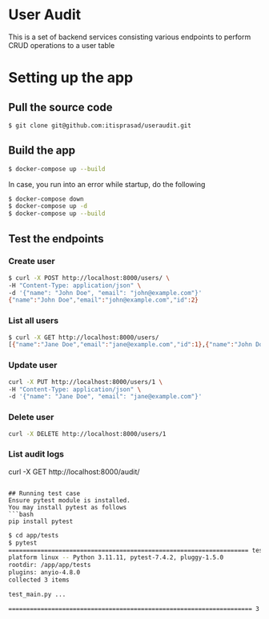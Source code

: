 # User Audit
This is a set of backend services consisting various endpoints to perform CRUD operations to a user table

# Setting up the app
## Pull the source code
```bash
$ git clone git@github.com:itisprasad/useraudit.git
```

## Build the app
```bash
$ docker-compose up --build
```    

In case, you run into an error while startup, do the following
```bash
$ docker-compose down
$ docker-compose up -d
$ docker-compose up --build
```    

## Test the endpoints
### Create user
```bash
$ curl -X POST http://localhost:8000/users/ \
-H "Content-Type: application/json" \
-d '{"name": "John Doe", "email": "john@example.com"}'
{"name":"John Doe","email":"john@example.com","id":2}
``` 

### List all users
```bash
$ curl -X GET http://localhost:8000/users/
[{"name":"Jane Doe","email":"jane@example.com","id":1},{"name":"John Doe","email":"john@example.com","id":2}]i
``` 

### Update user
```bash
curl -X PUT http://localhost:8000/users/1 \
-H "Content-Type: application/json" \
-d '{"name": "Jane Doe", "email": "jane@example.com"}'
``` 

### Delete user
```bash
curl -X DELETE http://localhost:8000/users/1
``` 

### List audit logs
curl -X GET http://localhost:8000/audit/
``` 

## Running test case
Ensure pytest module is installed.
You may install pytest as follows
```bash
pip install pytest
``` 

```bash
$ cd app/tests
$ pytest
=================================================================== test session starts ====================================================================
platform linux -- Python 3.11.11, pytest-7.4.2, pluggy-1.5.0
rootdir: /app/app/tests
plugins: anyio-4.8.0
collected 3 items

test_main.py ...                                                                                                                                     [100%]

==================================================================== 3 passed in 0.86s =====================================================================
```

